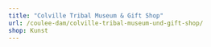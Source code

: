 ```yaml
---
title: "Colville Tribal Museum & Gift Shop"
url: /coulee-dam/colville-tribal-museum-und-gift-shop/
shop: Kunst
---
```

